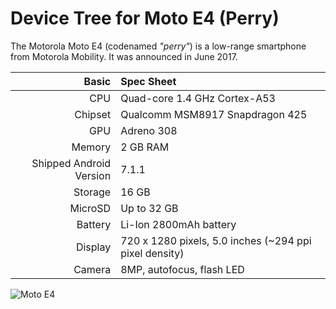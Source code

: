 Device Tree for Moto E4 (Perry)
===========================================

The Motorola Moto E4 (codenamed _"perry"_) is a low-range smartphone from
Motorola Mobility. It was announced in June 2017.

Basic   | Spec Sheet
-------:|:-------------------------
CPU     | Quad-core 1.4 GHz Cortex-A53
Chipset | Qualcomm MSM8917 Snapdragon 425
GPU     | Adreno 308
Memory  | 2 GB RAM
Shipped Android Version | 7.1.1
Storage | 16 GB
MicroSD | Up to 32 GB
Battery | Li-Ion 2800mAh battery
Display | 720 x 1280 pixels, 5.0 inches (~294 ppi pixel density)
Camera  | 8MP, autofocus, flash LED

![Moto E4](https://fdn2.gsmarena.com/vv/pics/motorola/motorola-moto-e4-usa-3.jpg "Moto E4")

